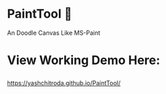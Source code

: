 # PaintTool 🎨
An Doodle Canvas Like MS-Paint
<br>
# <p> View Working Demo Here:
<a href="https://yashchitroda.github.io/PaintTool/">https://yashchitroda.github.io/PaintTool/</a></p>
